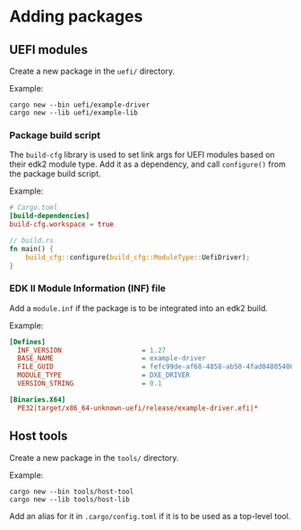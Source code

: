 # Adding packages

## UEFI modules

Create a new package in the `uefi/` directory.

Example:

```
cargo new --bin uefi/example-driver
cargo new --lib uefi/example-lib
```

### Package build script

The `build-cfg` library is used to set link args for UEFI modules based on
their edk2 module type. Add it as a dependency, and call `configure()` from
the package build script.

Example:

```toml
# Cargo.toml
[build-dependencies]
build-cfg.workspace = true
```

```rust
// build.rs
fn main() {
    build_cfg::configure(build_cfg::ModuleType::UefiDriver);
}
```

### EDK II Module Information (INF) file

Add a `module.inf` if the package is to be integrated into an edk2 build.

Example:

```ini
[Defines]
  INF_VERSION                    = 1.27
  BASE_NAME                      = example-driver
  FILE_GUID                      = fefc99de-af68-4858-ab50-4fad04805400
  MODULE_TYPE                    = DXE_DRIVER
  VERSION_STRING                 = 0.1

[Binaries.X64]
  PE32|target/x86_64-unknown-uefi/release/example-driver.efi|*
```

## Host tools

Create a new package in the `tools/` directory.

Example:

```
cargo new --bin tools/host-tool
cargo new --lib tools/host-lib
```

Add an alias for it in `.cargo/config.toml` if it is to be used as a top-level
tool.
